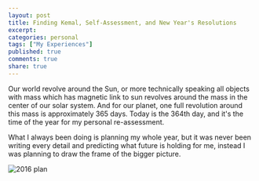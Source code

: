 ```yaml
---
layout: post
title: Finding Kemal, Self-Assessment, and New Year's Resolutions
excerpt:
categories: personal
tags: ["My Experiences"]
published: true
comments: true
share: true
---
```


Our world revolve around the Sun, or more technically speaking all objects with mass which has magnetic link to sun revolves around the mass in the center of our solar system. And for our planet, one full revolution around this mass is approximately 365 days. Today is the 364th day, and it's the time of the year for my personal re-assessment.  

What I always been doing is planning my whole year, but it was never been writing every detail and predicting what future is holding for me, instead I was planning to draw the frame of the bigger picture.

![2016 plan]()
